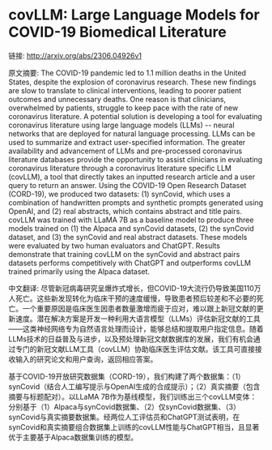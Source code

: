 # covLLM: Large Language Models for COVID-19 Biomedical Literature

链接: http://arxiv.org/abs/2306.04926v1

原文摘要:
The COVID-19 pandemic led to 1.1 million deaths in the United States, despite
the explosion of coronavirus research. These new findings are slow to translate
to clinical interventions, leading to poorer patient outcomes and unnecessary
deaths. One reason is that clinicians, overwhelmed by patients, struggle to
keep pace with the rate of new coronavirus literature. A potential solution is
developing a tool for evaluating coronavirus literature using large language
models (LLMs) -- neural networks that are deployed for natural language
processing. LLMs can be used to summarize and extract user-specified
information. The greater availability and advancement of LLMs and pre-processed
coronavirus literature databases provide the opportunity to assist clinicians
in evaluating coronavirus literature through a coronavirus literature specific
LLM (covLLM), a tool that directly takes an inputted research article and a
user query to return an answer. Using the COVID-19 Open Research Dataset
(CORD-19), we produced two datasets: (1) synCovid, which uses a combination of
handwritten prompts and synthetic prompts generated using OpenAI, and (2) real
abstracts, which contains abstract and title pairs. covLLM was trained with
LLaMA 7B as a baseline model to produce three models trained on (1) the Alpaca
and synCovid datasets, (2) the synCovid dataset, and (3) the synCovid and real
abstract datasets. These models were evaluated by two human evaluators and
ChatGPT. Results demonstrate that training covLLM on the synCovid and abstract
pairs datasets performs competitively with ChatGPT and outperforms covLLM
trained primarily using the Alpaca dataset.

中文翻译:
尽管新冠病毒研究呈爆炸式增长，但COVID-19大流行仍导致美国110万人死亡。这些新发现转化为临床干预的速度缓慢，导致患者预后较差和不必要的死亡。一个重要原因是临床医生因患者数量激增而疲于应对，难以跟上新冠文献的更新速度。潜在解决方案是开发一种利用大语言模型（LLMs）评估新冠文献的工具——这类神经网络专为自然语言处理而设计，能够总结和提取用户指定信息。随着LLMs技术的日益普及与进步，以及预处理新冠文献数据库的发展，我们有机会通过专门的新冠文献LLM工具（covLLM）协助临床医生评估文献。该工具可直接接收输入的研究论文和用户查询，返回相应答案。

基于COVID-19开放研究数据集（CORD-19），我们构建了两个数据集：（1）synCovid（结合人工编写提示与OpenAI生成的合成提示）；（2）真实摘要（包含摘要与标题配对）。以LLaMA 7B作为基线模型，我们训练出三个covLLM变体：分别基于（1）Alpaca与synCovid数据集、（2）仅synCovid数据集、（3）synCovid与真实摘要数据集。经两位人工评估员和ChatGPT测试表明，在synCovid和真实摘要组合数据集上训练的covLLM性能与ChatGPT相当，且显著优于主要基于Alpaca数据集训练的模型。
